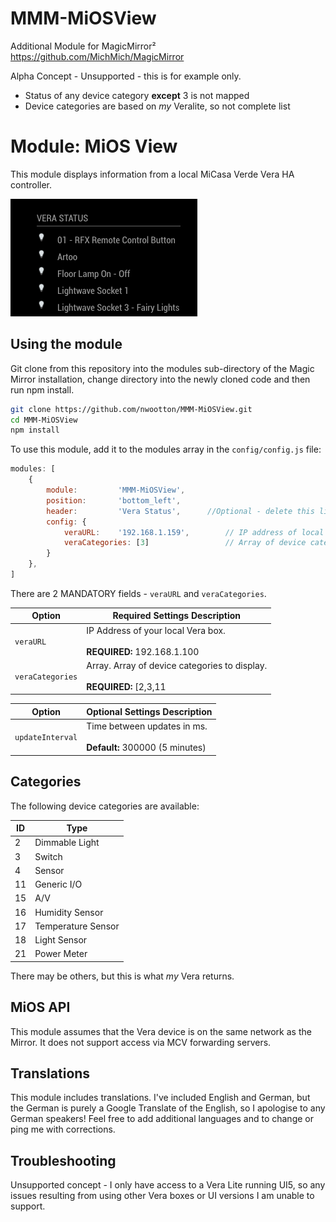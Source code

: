 # MMM-MiOSView #
Additional Module for MagicMirror²  https://github.com/MichMich/MagicMirror

Alpha Concept - Unsupported - this is for example only.
* Status of any device category **except** 3 is not mapped
* Device categories are based on _my_ Veralite, so not complete list

# Module: MiOS View #
This module displays information from a local MiCasa Verde Vera HA controller.

![](./images/Current_version.png)

## Using the module ##

Git clone from this repository into the modules sub-directory of the Magic Mirror installation, change directory into the newly cloned code and then run npm install.

```bash
git clone https://github.com/nwootton/MMM-MiOSView.git
cd MMM-MiOSView
npm install
```
To use this module, add it to the modules array in the `config/config.js` file:

```javascript
modules: [
    {
		module: 		'MMM-MiOSView',
		position: 		'bottom_left',
		header:			'Vera Status',		//Optional - delete this line to turn OFF the header completely
		config: {
			veraURL:	'192.168.1.159', 		// IP address of local Vera box
			veraCategories: [3]					// Array of device categories to display
		}
	},
]
```
There are 2 MANDATORY fields - `veraURL` and `veraCategories`.

|Option|Required Settings Description|
|---|---|
|`veraURL`| IP Address of your local Vera box. <br/><br/>**REQUIRED:** 192.168.1.100 |
|`veraCategories`| Array. Array of device categories to display. <br/><br/>**REQUIRED:** [2,3,11|

|Option|Optional Settings Description|
|---|---|
|`updateInterval`| Time between updates in ms. <br/><br/>**Default:** 300000 (5 minutes)|

## Categories ##
The following device categories are available:

|ID|Type|
|---|---|
| 2  |Dimmable Light|
| 3  |Switch|
| 4  |Sensor|
| 11 |Generic I/O|
| 15 |A/V|
| 16 |Humidity Sensor|
| 17 |Temperature Sensor|
| 18 |Light Sensor|
| 21 |Power Meter|

There may be others, but this is what _my_ Vera returns.


## MiOS API ##

This module assumes that the Vera device is on the same network as the Mirror. It does not support access via MCV forwarding servers.

## Translations ##

This module includes translations. I've included English and German, but the German is purely a Google Translate of the English, so I apologise to any German speakers! Feel free to add additional languages and to change or ping me with corrections.

## Troubleshooting ##

Unsupported concept - I only have access to a Vera Lite running UI5, so any issues resulting from using other Vera boxes or UI versions I am unable to support.
